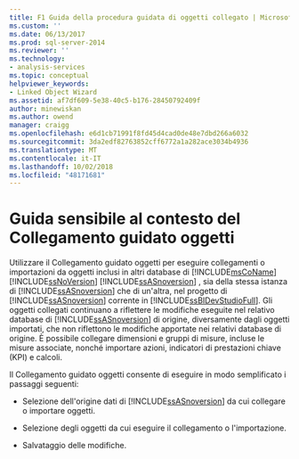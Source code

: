 ```yaml
---
title: F1 Guida della procedura guidata di oggetti collegato | Microsoft Docs
ms.custom: ''
ms.date: 06/13/2017
ms.prod: sql-server-2014
ms.reviewer: ''
ms.technology:
- analysis-services
ms.topic: conceptual
helpviewer_keywords:
- Linked Object Wizard
ms.assetid: af7df609-5e38-40c5-b176-28450792409f
author: minewiskan
ms.author: owend
manager: craigg
ms.openlocfilehash: e6d1cb71991f8fd45d4cad0de48e7dbd266a6032
ms.sourcegitcommit: 3da2edf82763852cff6772a1a282ace3034b4936
ms.translationtype: MT
ms.contentlocale: it-IT
ms.lasthandoff: 10/02/2018
ms.locfileid: "48171681"
---
```

# <a name="linked-object-wizard-f1-help"></a>Guida sensibile al contesto del Collegamento guidato oggetti
  Utilizzare il Collegamento guidato oggetti per eseguire collegamenti o importazioni da oggetti inclusi in altri database di [!INCLUDE[msCoName](../includes/msconame-md.md)] [!INCLUDE[ssNoVersion](../includes/ssnoversion-md.md)] [!INCLUDE[ssASnoversion](../includes/ssasnoversion-md.md)] , sia della stessa istanza di [!INCLUDE[ssASnoversion](../includes/ssasnoversion-md.md)] che di un'altra, nel progetto di [!INCLUDE[ssASnoversion](../includes/ssasnoversion-md.md)] corrente in [!INCLUDE[ssBIDevStudioFull](../includes/ssbidevstudiofull-md.md)]. Gli oggetti collegati continuano a riflettere le modifiche eseguite nel relativo database di [!INCLUDE[ssASnoversion](../includes/ssasnoversion-md.md)] di origine, diversamente dagli oggetti importati, che non riflettono le modifiche apportate nei relativi database di origine. È possibile collegare dimensioni e gruppi di misure, incluse le misure associate, nonché importare azioni, indicatori di prestazioni chiave (KPI) e calcoli.  
  
 Il Collegamento guidato oggetti consente di eseguire in modo semplificato i passaggi seguenti:  
  
-   Selezione dell'origine dati di [!INCLUDE[ssASnoversion](../includes/ssasnoversion-md.md)] da cui collegare o importare oggetti.  
  
-   Selezione degli oggetti da cui eseguire il collegamento o l'importazione.  
  
-   Salvataggio delle modifiche.  
  
  
